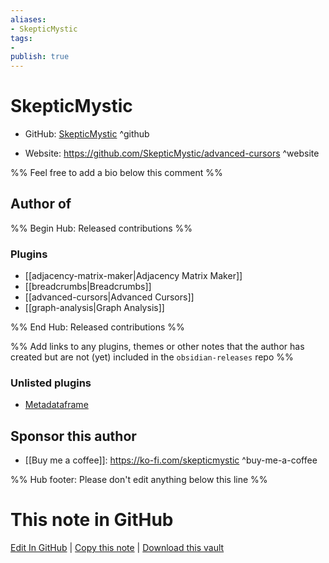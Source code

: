 ```yaml
---
aliases:
- SkepticMystic
tags:
- 
publish: true
---
```


# SkepticMystic

- GitHub: [SkepticMystic](https://github.com/SkepticMystic/) ^github
<!-- - Discord: `@` ^discord-->
- Website: <https://github.com/SkepticMystic/advanced-cursors> ^website
<!-- - [[Publish sites|Publish site]]: ^publish-->

%% Feel free to add a bio below this comment %%


## Author of

%% Begin Hub: Released contributions %%
### Plugins
- [[adjacency-matrix-maker|Adjacency Matrix Maker]]
- [[breadcrumbs|Breadcrumbs]]
- [[advanced-cursors|Advanced Cursors]]
- [[graph-analysis|Graph Analysis]]

%% End Hub: Released contributions %%

%% Add links to any plugins, themes or other notes that the author has created but are not (yet) included in the `obsidian-releases` repo %%

### Unlisted plugins

- [Metadataframe](https://github.com/SkepticMystic/metadataframe)

<!--
### Others
-->

## Sponsor this author

- [[Buy me a coffee]]: <https://ko-fi.com/skepticmystic> ^buy-me-a-coffee

<!--
- [[GitHub sponsors]]: [Sponsor @skepticmystic on GitHub Sponsors](https://github.com/sponsors/skepticmystic) ^github-sponsor
- [[PayPal]]: ^paypal
- [[Patreon]]: ^patreon

-->

<!--
## Follow this author
-->

<!-- - [[YouTube Channels|On YouTube]]: <https://> ^youtube-->
<!-- - Twitter: <https://> ^twitter-->
<!-- - ... -->

%% Hub footer: Please don't edit anything below this line %%

# This note in GitHub

<span class="git-footer">[Edit In GitHub](https://github.dev/obsidian-community/obsidian-hub/blob/main/01%20-%20Community/People/SkepticMystic.md "git-hub-edit-note") | [Copy this note](https://raw.githubusercontent.com/obsidian-community/obsidian-hub/main/01%20-%20Community/People/SkepticMystic.md "git-hub-copy-note") | [Download this vault](https://github.com/obsidian-community/obsidian-hub/archive/refs/heads/main.zip "git-hub-download-vault") </span>
